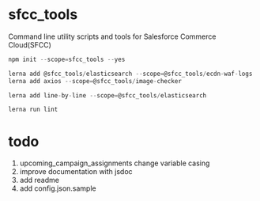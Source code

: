 # sfcc_tools
Command line utility scripts and tools for Salesforce Commerce Cloud(SFCC)

```js
npm init --scope=sfcc_tools --yes

lerna add @sfcc_tools/elasticsearch --scope=@sfcc_tools/ecdn-waf-logs
lerna add axios --scope=@sfcc_tools/image-checker

lerna add line-by-line --scope=@sfcc_tools/elasticsearch

lerna run lint
```


# todo

1. upcoming_campaign_assignments change variable casing
2. improve documentation with jsdoc
3. add readme
4. add config.json.sample
